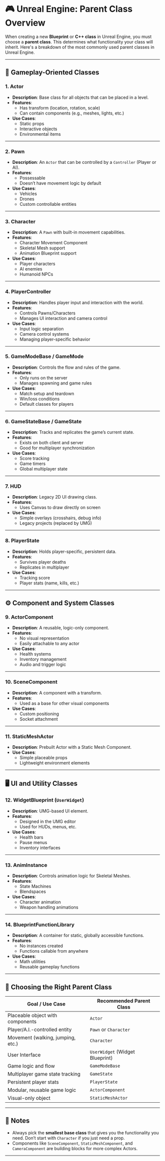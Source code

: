 # 🎮 Unreal Engine: Parent Class Overview

When creating a new **Blueprint** or **C++ class** in Unreal Engine, you must choose a **parent class**. This determines what functionality your class will inherit. Here's a breakdown of the most commonly used parent classes in Unreal Engine.

---

## 🧱 Gameplay-Oriented Classes

### 1. **Actor**
- **Description**: Base class for all objects that can be placed in a level.
- **Features**:
  - Has transform (location, rotation, scale)
  - Can contain components (e.g., meshes, lights, etc.)
- **Use Cases**:
  - Static props
  - Interactive objects
  - Environmental items

---

### 2. **Pawn**
- **Description**: An `Actor` that can be controlled by a `Controller` (Player or AI).
- **Features**:
  - Possessable
  - Doesn’t have movement logic by default
- **Use Cases**:
  - Vehicles
  - Drones
  - Custom controllable entities

---

### 3. **Character**
- **Description**: A `Pawn` with built-in movement capabilities.
- **Features**:
  - Character Movement Component
  - Skeletal Mesh support
  - Animation Blueprint support
- **Use Cases**:
  - Player characters
  - AI enemies
  - Humanoid NPCs

---

### 4. **PlayerController**
- **Description**: Handles player input and interaction with the world.
- **Features**:
  - Controls Pawns/Characters
  - Manages UI interaction and camera control
- **Use Cases**:
  - Input logic separation
  - Camera control systems
  - Managing player-specific behavior

---

### 5. **GameModeBase / GameMode**
- **Description**: Controls the flow and rules of the game.
- **Features**:
  - Only runs on the server
  - Manages spawning and game rules
- **Use Cases**:
  - Match setup and teardown
  - Win/loss conditions
  - Default classes for players

---

### 6. **GameStateBase / GameState**
- **Description**: Tracks and replicates the game’s current state.
- **Features**:
  - Exists on both client and server
  - Good for multiplayer synchronization
- **Use Cases**:
  - Score tracking
  - Game timers
  - Global multiplayer state

---

### 7. **HUD**
- **Description**: Legacy 2D UI drawing class.
- **Features**:
  - Uses Canvas to draw directly on screen
- **Use Cases**:
  - Simple overlays (crosshairs, debug info)
  - Legacy projects (replaced by UMG)

---

### 8. **PlayerState**
- **Description**: Holds player-specific, persistent data.
- **Features**:
  - Survives player deaths
  - Replicates in multiplayer
- **Use Cases**:
  - Tracking score
  - Player stats (name, kills, etc.)

---

## ⚙️ Component and System Classes

### 9. **ActorComponent**
- **Description**: A reusable, logic-only component.
- **Features**:
  - No visual representation
  - Easily attachable to any actor
- **Use Cases**:
  - Health systems
  - Inventory management
  - Audio and trigger logic

---

### 10. **SceneComponent**
- **Description**: A component with a transform.
- **Features**:
  - Used as a base for other visual components
- **Use Cases**:
  - Custom positioning
  - Socket attachment

---

### 11. **StaticMeshActor**
- **Description**: Prebuilt Actor with a Static Mesh Component.
- **Use Cases**:
  - Simple placeable props
  - Lightweight environment elements

---

## 🖥 UI and Utility Classes

### 12. **WidgetBlueprint (`UserWidget`)**
- **Description**: UMG-based UI element.
- **Features**:
  - Designed in the UMG editor
  - Used for HUDs, menus, etc.
- **Use Cases**:
  - Health bars
  - Pause menus
  - Inventory interfaces

---

### 13. **AnimInstance**
- **Description**: Controls animation logic for Skeletal Meshes.
- **Features**:
  - State Machines
  - Blendspaces
- **Use Cases**:
  - Character animation
  - Weapon handling animations

---

### 14. **BlueprintFunctionLibrary**
- **Description**: A container for static, globally accessible functions.
- **Features**:
  - No instances created
  - Functions callable from anywhere
- **Use Cases**:
  - Math utilities
  - Reusable gameplay functions

---

## 🧠 Choosing the Right Parent Class

| Goal / Use Case                         | Recommended Parent Class       |
|----------------------------------------|-------------------------------|
| Placeable object with components       | `Actor`                      |
| Player/A.I.-controlled entity          | `Pawn` or `Character`        |
| Movement (walking, jumping, etc.)      | `Character`                  |
| User Interface                         | `UserWidget` (Widget Blueprint) |
| Game logic and flow                    | `GameModeBase`               |
| Multiplayer game state tracking        | `GameState`                  |
| Persistent player stats                | `PlayerState`                |
| Modular, reusable game logic           | `ActorComponent`             |
| Visual-only object                     | `StaticMeshActor`            |

---

## 📌 Notes

- Always pick the **smallest base class** that gives you the functionality you need. Don’t start with `Character` if you just need a prop.
- Components like `SceneComponent`, `StaticMeshComponent`, and `CameraComponent` are building blocks for more complex Actors.

---

